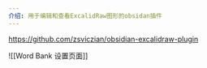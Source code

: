 ```yaml
---
介绍: 用于编辑和查看ExcalidRaw图形的obsidan插件
---
```

https://github.com/zsviczian/obsidian-excalidraw-plugin

![[Word Bank 设置页面]]

